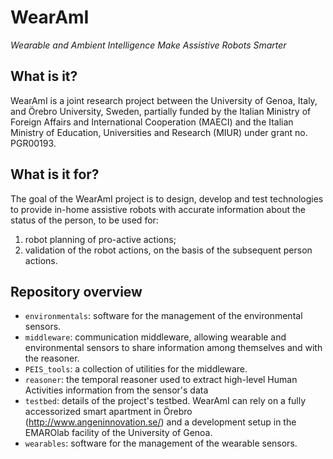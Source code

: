 # WearAmI
*Wearable and Ambient Intelligence Make Assistive Robots Smarter*
 
## What is it?
WearAmI is a joint research project between the University of Genoa, Italy, and Örebro University, Sweden, partially funded by the Italian Ministry of Foreign Affairs and International Cooperation (MAECI) and the Italian Ministry of Education, Universities and Research (MIUR) under grant no. PGR00193.

## What is it for?
The goal of the WearAmI project is to design, develop and test technologies to provide in-home assistive robots with accurate 
information about the status of the person, to be used for:

1. robot planning of pro-active actions;
2. validation of the robot actions, on the basis of the subsequent person actions.

## Repository overview
- `environmentals`: software for the management of the environmental sensors.
- `middleware`: communication middleware, allowing wearable and environmental sensors to share information among themselves and with the reasoner.
- `PEIS_tools`: a collection of utilities for the middleware.
- `reasoner`: the temporal reasoner used to extract high-level Human Activities information from the sensor's data
- `testbed`: details of the project's testbed. WearAmI can rely on a fully accessorized smart apartment in Örebro (http://www.angeninnovation.se/) and a development setup in the EMAROlab facility of the University of Genoa.
- `wearables`: software for the management of the wearable sensors.

